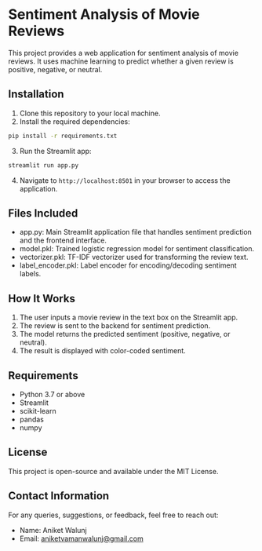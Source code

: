 
# Sentiment Analysis of Movie Reviews

This project provides a web application for sentiment analysis of movie reviews. It uses machine learning to predict whether a given review is positive, negative, or neutral.

## Installation

1. Clone this repository to your local machine.
2. Install the required dependencies:

```bash
pip install -r requirements.txt
```

3. Run the Streamlit app:

```bash
streamlit run app.py
```

4. Navigate to `http://localhost:8501` in your browser to access the application.

## Files Included

- app.py: Main Streamlit application file that handles sentiment prediction and the frontend interface.
- model.pkl: Trained logistic regression model for sentiment classification.
- vectorizer.pkl: TF-IDF vectorizer used for transforming the review text.
- label_encoder.pkl: Label encoder for encoding/decoding sentiment labels.


## How It Works

1. The user inputs a movie review in the text box on the Streamlit app.
2. The review is sent to the backend for sentiment prediction.
3. The model returns the predicted sentiment (positive, negative, or neutral).
4. The result is displayed with color-coded sentiment.

## Requirements

- Python 3.7 or above
- Streamlit
- scikit-learn
- pandas
- numpy

## License

This project is open-source and available under the MIT License.

## Contact Information
For any queries, suggestions, or feedback, feel free to reach out:

- Name: Aniket Walunj
- Email: aniketvamanwalunj@gmail.com
